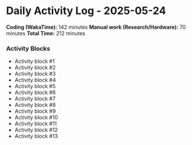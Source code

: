 # Daily Activity Log - 2025-05-24

**Coding (WakaTime):** 142 minutes
**Manual work (Research/Hardware):** 70 minutes
**Total Time:** 212 minutes

### Activity Blocks
- Activity block #1
- Activity block #2
- Activity block #3
- Activity block #4
- Activity block #5
- Activity block #6
- Activity block #7
- Activity block #8
- Activity block #9
- Activity block #10
- Activity block #11
- Activity block #12
- Activity block #13
